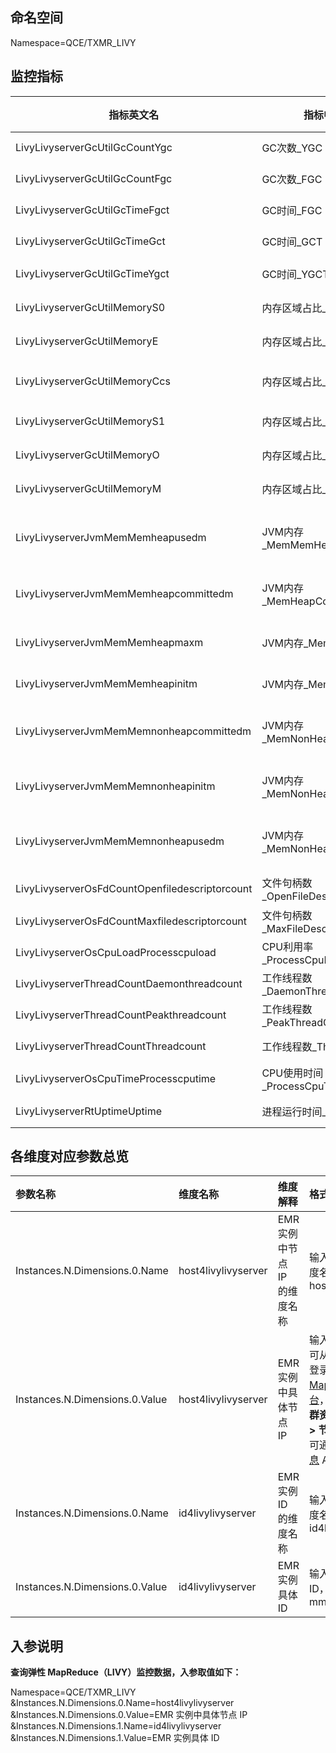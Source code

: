 ## 命名空间

Namespace=QCE/TXMR_LIVY

## 监控指标

| 指标英文名                                     | 指标中文名                         | 指标含义                                | 单位 | 维度                                   |
| ---------------------------------------------- | ---------------------------------- | --------------------------------------- | ---- | -------------------------------------- |
| LivyLivyserverGcUtilGcCountYgc                 | GC次数_YGC                         | Young GC 次数                           | 次   | host4livylivyserver、id4livylivyserver |
| LivyLivyserverGcUtilGcCountFgc                 | GC次数_FGC                         | Full GC 次数                            | 次   | host4livylivyserver、id4livylivyserver |
| LivyLivyserverGcUtilGcTimeFgct                 | GC时间_FGC                         | Full GC 消耗时间                        | s    | host4livylivyserver、id4livylivyserver |
| LivyLivyserverGcUtilGcTimeGct                  | GC时间_GCT                         | 垃圾回收时间消耗                        | s    | host4livylivyserver、id4livylivyserver |
| LivyLivyserverGcUtilGcTimeYgct                 | GC时间_YGCT                        | Young GC 消耗时间                       | s    | host4livylivyserver、id4livylivyserver |
| LivyLivyserverGcUtilMemoryS0                   | 内存区域占比_S0                    | Survivor 0区内存使用占比                | %    | host4livylivyserver、id4livylivyserver |
| LivyLivyserverGcUtilMemoryE                    | 内存区域占比_E                     | Eden 区内存使用占比                     | %    | host4livylivyserver、id4livylivyserver |
| LivyLivyserverGcUtilMemoryCcs                  | 内存区域占比_CCS                   | Compressed class space 区内存使用占比   | %    | host4livylivyserver、id4livylivyserver |
| LivyLivyserverGcUtilMemoryS1                   | 内存区域占比_S1                    | Survivor 1区内存使用占比                | %    | host4livylivyserver、id4livylivyserver |
| LivyLivyserverGcUtilMemoryO                    | 内存区域占比_O                     | Old 区内存使用占比                      | %    | host4livylivyserver、id4livylivyserver |
| LivyLivyserverGcUtilMemoryM                    | 内存区域占比_M                     | Metaspace 区内存使用占比                | %    | host4livylivyserver、id4livylivyserver |
| LivyLivyserverJvmMemMemheapusedm               | JVM内存_MemMemHeapUsedM            | JVM 当前已经使用的 HeapMemory 的数量    | MB   | host4livylivyserver、id4livylivyserver |
| LivyLivyserverJvmMemMemheapcommittedm          | JVM内存_MemHeapCommittedM          | JVM 已经提交的 HeapMemory 的数量        | MB   | host4livylivyserver、id4livylivyserver |
| LivyLivyserverJvmMemMemheapmaxm                | JVM内存_MemHeapMaxM                | JVM 配置的 HeapMemory 的数量            | MB   | host4livylivyserver、id4livylivyserver |
| LivyLivyserverJvmMemMemheapinitm               | JVM内存_MemHeapInitM               | JVM 初始 HeapMem 的数量                 | MB   | host4livylivyserver、id4livylivyserver |
| LivyLivyserverJvmMemMemnonheapcommittedm       | JVM内存_MemNonHeapCommittedM       | JVM 当前已经提交的 NonHeapMemory 的数量 | MB   | host4livylivyserver、id4livylivyserver |
| LivyLivyserverJvmMemMemnonheapinitm            | JVM内存_MemNonHeapInitM            | JVM 初始 NonHeapMem 的数量              | MB   | host4livylivyserver、id4livylivyserver |
| LivyLivyserverJvmMemMemnonheapusedm            | JVM内存_MemNonHeapUsedM            | JVM 当前已经使用的 NonHeapMemory 的数量 | MB   | host4livylivyserver、id4livylivyserver |
| LivyLivyserverOsFdCountOpenfiledescriptorcount | 文件句柄数_OpenFileDescriptorCount | 已打开文件描述符数量                    | 个   | host4livylivyserver、id4livylivyserver |
| LivyLivyserverOsFdCountMaxfiledescriptorcount  | 文件句柄数_MaxFileDescriptorCount  | 最大文件描述符数                        | 个   | host4livylivyserver、id4livylivyserver |
| LivyLivyserverOsCpuLoadProcesscpuload          | CPU利用率_ProcessCpuLoad           | 进程 CPU 利用率                         | %    | host4livylivyserver、id4livylivyserver |
| LivyLivyserverThreadCountDaemonthreadcount     | 工作线程数_DaemonThreadCount       | 守护线程数                              | 个   | host4livylivyserver、id4livylivyserver |
| LivyLivyserverThreadCountPeakthreadcount       | 工作线程数_PeakThreadCount         | 峰值线程数量                            | 个   | host4livylivyserver、id4livylivyserver |
| LivyLivyserverThreadCountThreadcount           | 工作线程数_ThreadCount             | 线程总数                                | 个   | host4livylivyserver、id4livylivyserver |
| LivyLivyserverOsCpuTimeProcesscputime          | CPU使用时间_ProcessCpuTime         | CPU 累计使用时间                        | ms   | host4livylivyserver、id4livylivyserver |
| LivyLivyserverRtUptimeUptime                   | 进程运行时间_Uptime                | 进程运行时长                            | s    | host4livylivyserver、id4livylivyserver |

###  



## 各维度对应参数总览

| 参数名称                       | 维度名称            | 维度解释                     | 格式                                                         |
| :----------------------------- | :------------------ | :--------------------------- | :----------------------------------------------------------- |
| Instances.N.Dimensions.0.Name  | host4livylivyserver | EMR 实例中节点 IP 的维度名称 | 输入 String 类型维度名称：host4livylivyserver                |
| Instances.N.Dimensions.0.Value | host4livylivyserver | EMR 实例中具体节点 IP        | 输入具体节点 IP ，可从控制台获取，登录 [腾讯云 MapReduce 控制台](https://console.cloud.tencent.com/emr)，单击**实例 > 集群资源 > 资源管理 > 节点内网 IP**。也可通过 [查询节点信息](https://cloud.tencent.com/document/product/589/41707) API 获取。 |
| Instances.N.Dimensions.0.Name  | id4livylivyserver   | EMR 实例 ID 的维度名称       | 输入 String 类型维度名称：id4livylivyserver                  |
| Instances.N.Dimensions.0.Value | id4livylivyserver   | EMR 实例具体 ID              | 输入 EMR 具体实例 ID，例如：emr-mm8bs222                     |



## 入参说明

**查询弹性 MapReduce（LIVY）监控数据，入参取值如下：**

Namespace=QCE/TXMR_LIVY
&Instances.N.Dimensions.0.Name=host4livylivyserver
&Instances.N.Dimensions.0.Value=EMR 实例中具体节点 IP
&Instances.N.Dimensions.1.Name=id4livylivyserver
&Instances.N.Dimensions.1.Value=EMR 实例具体 ID







